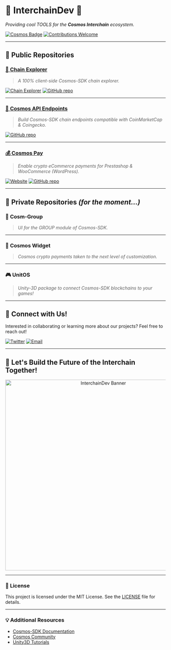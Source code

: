 # 🌌 **InterchainDev** 🚀

*Providing cool TOOLS for the **Cosmos Interchain** ecosystem.*

[![Cosmos Badge](https://img.shields.io/badge/Cosmos-Interchain-blueviolet?style=for-the-badge&logo=cosmos&logoColor=white)](https://cosmos.network/) [![Contributions Welcome](https://img.shields.io/badge/Contributions-Welcome-brightgreen?style=for-the-badge)](mailto:contact@InterchainDev.com)

---

## 📂 **Public Repositories**

### [📡 **Chain Explorer**](https://chain-explorer.cosmos-pay.com/)

> *A 100% client-side Cosmos-SDK chain explorer.*

[![Chain Explorer](https://img.shields.io/badge/View_Site-Web-orange?style=flat-square)](https://chain-explorer.cosmos-pay.com/) [![GitHub repo](https://img.shields.io/badge/GitHub-Repo-blue?style=flat-square&logo=github)](https://github.com/InterchainDev/chain-explorer)

---

### [🌠 **Cosmos API Endpoints**](https://github.com/InterchainDev/cosmos-api-endpoints)

> *Build Cosmos-SDK chain endpoints compatible with CoinMarketCap & Coingecko.*

[![GitHub repo](https://img.shields.io/badge/GitHub-Repo-blue?style=flat-square&logo=github)](https://github.com/InterchainDev/cosmos-api-endpoints)

---

### [💰 **Cosmos Pay**](https://www.cosmos-pay.com)

> *Enable crypto eCommerce payments for Prestashop & WooCommerce (WordPress).*

[![Website](https://img.shields.io/badge/Website-cosmos--pay.com-red?style=flat-square)](https://www.cosmos-pay.com) [![GitHub repo](https://img.shields.io/badge/GitHub-Repo-blue?style=flat-square&logo=github)](https://github.com/BitCannaGlobal/cosmospay-api/blob/main/README.md)

---

## 🔐 **Private Repositories** *(for the moment...)*

### 🚀 **Cosm-Group**

> *UI for the GROUP module of Cosmos-SDK.*

---

### 🔧 **Cosmos Widget**

> *Cosmos crypto payments taken to the next level of customization.*

---

### 🎮 **UnitOS**

> *Unity-3D package to connect Cosmos-SDK blockchains to your games!*

---

## 🤝 **Connect with Us!**

Interested in collaborating or learning more about our projects? Feel free to reach out!

[![Twitter](https://img.shields.io/badge/Twitter-@InterchainDev-1DA1F2?style=flat-square&logo=twitter&logoColor=white)](https://twitter.com/InterchainDev) [![Email](https://img.shields.io/badge/Email-contact%40InterchainDev.com-c14438?style=flat-square&logo=gmail&logoColor=white)](mailto:contact@InterchainDev.com)

---

## 🌟 **Let's Build the Future of the Interchain Together!**

<div align="center">
  <img src="https://raw.githubusercontent.com/InterchainDev/brand/main/InterchainDev-banner.png" alt="InterchainDev Banner" width="600"/>
</div>

---

### 📝 **License**

This project is licensed under the MIT License. See the [LICENSE](LICENSE) file for details.

---

### 💡 **Additional Resources**

- [Cosmos-SDK Documentation](https://docs.cosmos.network/)
- [Cosmos Community](https://forum.cosmos.network/)
- [Unity3D Tutorials](https://learn.unity.com/)
